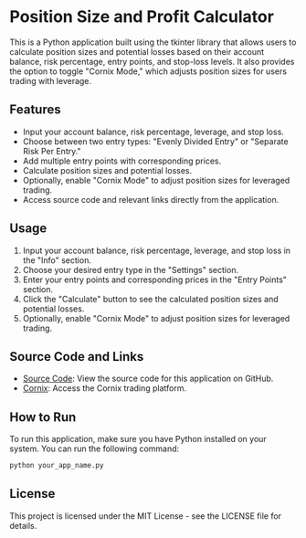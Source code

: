 # Position Size and Profit Calculator

This is a Python application built using the tkinter library that allows users to calculate position sizes and potential losses based on their account balance, risk percentage, entry points, and stop-loss levels. It also provides the option to toggle "Cornix Mode," which adjusts position sizes for users trading with leverage.

## Features

- Input your account balance, risk percentage, leverage, and stop loss.
- Choose between two entry types: "Evenly Divided Entry" or "Separate Risk Per Entry."
- Add multiple entry points with corresponding prices.
- Calculate position sizes and potential losses.
- Optionally, enable "Cornix Mode" to adjust position sizes for leveraged trading.
- Access source code and relevant links directly from the application.

## Usage

1. Input your account balance, risk percentage, leverage, and stop loss in the "Info" section.
2. Choose your desired entry type in the "Settings" section.
3. Enter your entry points and corresponding prices in the "Entry Points" section.
4. Click the "Calculate" button to see the calculated position sizes and potential losses.
5. Optionally, enable "Cornix Mode" to adjust position sizes for leveraged trading.

## Source Code and Links

- [Source Code](https://github.com/sbjohansen/position-size-calculator): View the source code for this application on GitHub.
- [Cornix](https://dashboard.cornix.io/register/896E5A8B): Access the Cornix trading platform.

## How to Run


To run this application, make sure you have Python installed on your system. You can run the following command:

```bash
python your_app_name.py
```

## License
This project is licensed under the MIT License - see the LICENSE file for details.